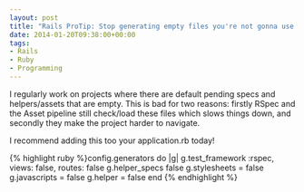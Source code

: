 ```yaml
---
layout: post
title: "Rails ProTip: Stop generating empty files you're not gonna use!"
date: 2014-01-20T09:38:00+00:00
tags:
- Rails
- Ruby
- Programming
---
```


I regularly work on projects where there are default pending specs and helpers/assets that are empty. This is bad for two reasons: firstly RSpec and the Asset pipeline still check/load these files which slows things down, and secondly they make the project harder to navigate.

I recommend adding this too your application.rb today!

{% highlight ruby %}config.generators do |g|
  g.test_framework :rspec, views: false, routes: false
  g.helper_specs false
  g.stylesheets = false
  g.javascripts = false
  g.helper = false
end
{% endhighlight %}

